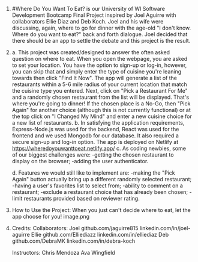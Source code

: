 1.  #Where Do You Want To Eat?
 is our University of WI Software Development Bootcamp Final Project inspired by Joel Aguirre with collaborators Ellie Diaz and Deb Koch.  Joel and his wife were discussing, again, where to go for dinner with the age-old "I don't know.  Where do you want to eat?" back and forth dialogue.  Joel decided that there should be an app to settle the debate and this project is the result.   

2.  a. This project was created/designed to answer the often asked question on where to eat.  When you open the webpage, you are asked to set your location.  You have the option to sign-up or log-in, however, you can skip that and simply enter the type of cuisine you're leaning towards then click "Find It Now".  The app will generate a list of the restaurants within a 5-6 mile radius of your current location that match the cuisine type you entered.  Next, click on "Pick a Restaurant For Me" and a randomly chosen restaurant from the list will be displayed.  That's where you're going to dinner!   If the chosen place is a No-Go, then "Pick Again" for another choice (although this is not currently functional) or at the top click on "I Changed My Mind" and enter a new cuisine choice for a new list of restaurants. 
    b. In satisfying the application requirements, Express-Node.js was used for the backend, React was used for the frontend and we used Mongodb for our database.  It also required a secure sign-up and log-in option.  The app is deployed on Netlify at https://wheredoyouwanttoeat.netlify.app/
    c. As coding newbies, some of our biggest challenges were:
        -getting the chosen restaurant to display on the browser;
        -adding the user authenticator.
    
    d. Features we would still like to implement are:
        -making the "Pick Again" button actually bring up a different randomly selected restaurant; 
        -having a user's favorites list to select from;
        -ability to comment on a restaurant;
        -exclude a restaurant choice that has already been chosen;
        -limit restaurants provided based on reviewer rating.

 4. How to Use the Project:  When you just can't decide where to eat, let the app choose for you!
    image.png

 5. Credits:
    Collaborators:  Joel    github.com/jaguirre815  linkedin.com/in/joel-aguirre
                    Ellie   github.com/Elliediazz   linkedin.com/in/elliediaz
                    Deb     github.com/DebraMK      linkedin.com/in/debra-koch
                    
    Instructors:    Chris Mendoza
                    Ava Wingfield
